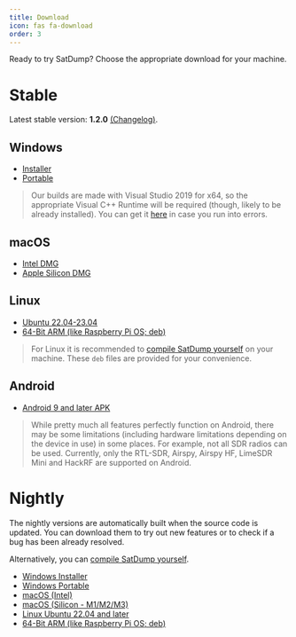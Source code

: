 ```yaml
---
title: Download
icon: fas fa-download
order: 3
---
```


Ready to try SatDump? Choose the appropriate download for your machine.

# Stable

Latest stable version: **1.2.0** [(Changelog)](/posts/1.2.0-release).

## Windows

* [Installer](https://github.com/SatDump/SatDump/releases/download/1.2.0/SatDump-Windows_x64_Installer.exe)
* [Portable](https://github.com/SatDump/SatDump/releases/download/1.2.0/SatDump-Windows_x64_Portable.zip)

> Our builds are made with Visual Studio 2019 for x64, so the appropriate Visual C++ Runtime will be required (though, likely to be already installed). You can get it [here](https://support.microsoft.com/en-us/topic/the-latest-supported-visual-c-downloads-2647da03-1eea-4433-9aff-95f26a218cc0) in case you run into errors.

## macOS

* [Intel DMG](https://github.com/SatDump/SatDump/releases/download/1.2.0/SatDump-macOS-Intel.dmg)
* [Apple Silicon DMG](https://github.com/SatDump/SatDump/releases/download/1.2.0/SatDump-macOS-Silicon.dmg)

## Linux

* [Ubuntu 22.04-23.04](https://github.com/SatDump/SatDump/releases/download/1.2.0/satdump_1.2.0_amd64.deb)
* [64-Bit ARM (like Raspberry Pi OS; deb)](https://github.com/SatDump/SatDump/releases/download/1.1.4/satdump_1.2.0_arm64.deb)

> For Linux it is recommended to [compile SatDump yourself](https://github.com/SatDump/SatDump#linux) on your machine. These `deb` files are provided for your convenience.

## Android

* [Android 9 and later APK](https://github.com/SatDump/SatDump/releases/download/1.2.0/SatDump_Android_1.2.0.apk)

> While pretty much all features perfectly function on Android, there may be some limitations (including hardware limitations depending on the device in use) in some places. For example, not all SDR radios can be used. Currently, only the RTL-SDR, Airspy, Airspy HF, LimeSDR Mini and HackRF are supported on Android.

# Nightly

The nightly versions are automatically built when the source code is updated. You can download them to try out new features or to check if a bug has been already resolved.

Alternatively, you can [compile SatDump yourself](https://github.com/SatDump/SatDump#building--installing).

* [Windows Installer](https://github.com/SatDump/SatDump/releases/download/nightly/SatDump-Windows_x64_Installer.exe)
* [Windows Portable](https://github.com/SatDump/SatDump/releases/download/nightly/SatDump-Windows_x64_Portable.zip)
* [macOS (Intel)](https://github.com/SatDump/SatDump/releases/download/nightly/SatDump-macOS-Intel.dmg)
* [macOS (Silicon - M1/M2/M3)](https://github.com/SatDump/SatDump/releases/download/nightly/SatDump-macOS-Silicon.dmg)
* [Linux Ubuntu 22.04 and later](https://github.com/SatDump/SatDump/releases/download/nightly/satdump_ubuntu_latest_amd64.deb)
* [64-Bit ARM (like Raspberry Pi OS; deb)](https://github.com/SatDump/SatDump/releases/download/nightly/satdump_rpi64_latest_arm64.deb)
